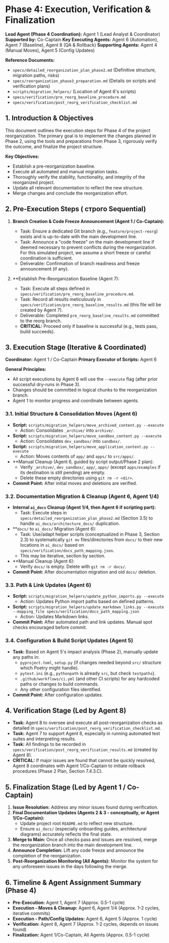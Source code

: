 # Phase 4: Execution, Verification & Finalization

**Lead Agent (Phase 4 Coordination):** Agent 1 (Lead Analyst & Coordinator)
**Supported by:** Co-Captain
**Key Executing Agents:** Agent 6 (Automation), Agent 7 (Baseline), Agent 8 (QA & Rollback)
**Supporting Agents:** Agent 4 (Manual Moves), Agent 5 (Config Updates)

**Reference Documents:**
*   `specs/detailed_reorganization_plan_phase2.md` (Definitive structure, migration paths, risks)
*   `specs/reorganization_phase3_preparation.md` (Details on scripts and verification plans)
*   `scripts/migration_helpers/` (Location of Agent 6's scripts)
*   `specs/verification/pre_reorg_baseline_procedure.md`
*   `specs/verification/post_reorg_verification_checklist.md`

## 1. Introduction & Objectives

This document outlines the execution steps for Phase 4 of the project reorganization. The primary goal is to implement the changes planned in Phase 2, using the tools and preparations from Phase 3, rigorously verify the outcome, and finalize the project structure.

**Key Objectives:**
*   Establish a pre-reorganization baseline.
*   Execute all automated and manual migration tasks.
*   Thoroughly verify the stability, functionality, and integrity of the reorganized project.
*   Update all relevant documentation to reflect the new structure.
*   Merge changes and conclude the reorganization effort.

## 2. Pre-Execution Steps ( строго Sequential)

1.  **Branch Creation & Code Freeze Announcement (Agent 1 / Co-Captain):**
    *   Task: Ensure a dedicated Git branch (e.g., `feature/project-reorg`) exists and is up-to-date with the main development line.
    *   Task: Announce a "code freeze" on the main development line if deemed necessary to prevent conflicts during the reorganization. For this simulated project, we assume a short freeze or careful coordination is sufficient.
    *   Deliverable: Confirmation of branch readiness and freeze announcement (if any).

2.  **Establish Pre-Reorganization Baseline (Agent 7):
    *   Task: Execute all steps defined in `specs/verification/pre_reorg_baseline_procedure.md`.
    *   Task: Record all results meticulously in `specs/verification/pre_reorg_baseline_results.md` (this file will be created by Agent 7).
    *   Deliverable: Completed `pre_reorg_baseline_results.md` committed to the reorg branch.
    *   **CRITICAL:** Proceed only if baseline is successful (e.g., tests pass, build succeeds).

## 3. Execution Stage (Iterative & Coordinated)

**Coordinator:** Agent 1 / Co-Captain
**Primary Executor of Scripts:** Agent 6

**General Principles:**
*   All script executions by Agent 6 will use the `--execute` flag (after prior successful dry-runs in Phase 3).
*   Changes should be committed in logical chunks to the reorganization branch.
*   Agent 1 to monitor progress and coordinate between agents.

### 3.1. Initial Structure & Consolidation Moves (Agent 6)
*   **Script:** `scripts/migration_helpers/move_archived_content.py --execute`
    *   Action: Consolidates `_archive/` into `archive/`.
*   **Script:** `scripts/migration_helpers/move_sandbox_content.py --execute`
    *   Action: Consolidates `dev_sandbox/` into `sandbox/`.
*   **Script:** `scripts/migration_helpers/move_application_content.py --execute`
    *   Action: Moves contents of `app/` and `apps/` to `src/apps/`.
*   **Manual Cleanup (Agent 6, guided by script output/Phase 2 plan):
    *   Verify `_archive/`, `dev_sandbox/`, `app/`, `apps/` (except `apps/examples` if its destination is still pending) are empty.
    *   Delete these empty directories using `git rm -r <dir>`.
*   **Commit Point:** After initial moves and deletions are verified.

### 3.2. Documentation Migration & Cleanup (Agent 6, Agent 1/4)
*   **Internal `ai_docs` Cleanup (Agent 1/4, then Agent 6 if scripting part):**
    *   Task: Execute steps in `specs/detailed_reorganization_plan_phase2.md` (Section 3.5) to handle `ai_docs/architecture_docs/` duplication.
*   **`docs/` to `ai_docs/` Migration (Agent 6):
    *   Task: Use/adapt helper scripts (conceptualized in Phase 3, Section 2.3) to systematically `git mv` files/directories from `docs/` to their new locations in `ai_docs/` based on `specs/verification/docs_path_mapping.json`.
    *   This may be iterative, section by section.
*   **Manual Cleanup (Agent 6):
    *   Verify `docs/` is empty. Delete with `git rm -r docs/`.
*   **Commit Point:** After documentation migration and old `docs/` deletion.

### 3.3. Path & Link Updates (Agent 6)
*   **Script:** `scripts/migration_helpers/update_python_imports.py --execute`
    *   Action: Updates Python import paths based on defined patterns.
*   **Script:** `scripts/migration_helpers/update_markdown_links.py --execute --mapping_file specs/verification/docs_path_mapping.json`
    *   Action: Updates Markdown links.
*   **Commit Point:** After automated path and link updates. Manual spot checks encouraged before commit.

### 3.4. Configuration & Build Script Updates (Agent 5)
*   **Task:** Based on Agent 5's impact analysis (Phase 2), manually update any paths in:
    *   `pyproject.toml`, `setup.py` (if changes needed beyond `src/` structure which Poetry might handle).
    *   `pytest.ini` (e.g., `pythonpath` is already `src`, but check `testpaths`).
    *   `.github/workflows/ci.yml` (and other CI scripts) for any hardcoded paths or changes to build commands.
    *   Any other configuration files identified.
*   **Commit Point:** After configuration updates.

## 4. Verification Stage (Led by Agent 8)

*   **Task:** Agent 8 to oversee and execute all post-reorganization checks as detailed in `specs/verification/post_reorg_verification_checklist.md`.
*   **Task:** Agent 7 to support Agent 8, especially in running automated test suites and interpreting results.
*   **Task:** All findings to be recorded in `specs/verification/post_reorg_verification_results.md` (created by Agent 8).
*   **CRITICAL:** If major issues are found that cannot be quickly resolved, Agent 8 coordinates with Agent 1/Co-Captain to initiate rollback procedures (Phase 2 Plan, Section 7.4.3.C).

## 5. Finalization Stage (Led by Agent 1 / Co-Captain)

1.  **Issue Resolution:** Address any minor issues found during verification.
2.  **Final Documentation Updates (Agents 2 & 3 - conceptually, or Agent 1/Co-Captain):**
    *   Update project root `README.md` to reflect new structure.
    *   Ensure `ai_docs/` (especially onboarding guides, architectural diagrams) accurately reflects the final state.
3.  **Merge to Main:** Once all checks pass and issues are resolved, merge the reorganization branch into the main development line.
4.  **Announce Completion:** Lift any code freeze and announce the completion of the reorganization.
5.  **Post-Reorganization Monitoring (All Agents):** Monitor the system for any unforeseen issues in the days following the merge.

## 6. Timeline & Agent Assignment Summary (Phase 4)
*   **Pre-Execution:** Agent 1, Agent 7 (Approx. 0.5-1 cycle)
*   **Execution - Moves & Cleanup:** Agent 6, Agent 1/4 (Approx. 1-2 cycles, iterative commits)
*   **Execution - Path/Config Updates:** Agent 6, Agent 5 (Approx. 1 cycle)
*   **Verification:** Agent 8, Agent 7 (Approx. 1-2 cycles, depends on issues found)
*   **Finalization:** Agent 1/Co-Captain, All Agents (Approx. 0.5-1 cycle) 